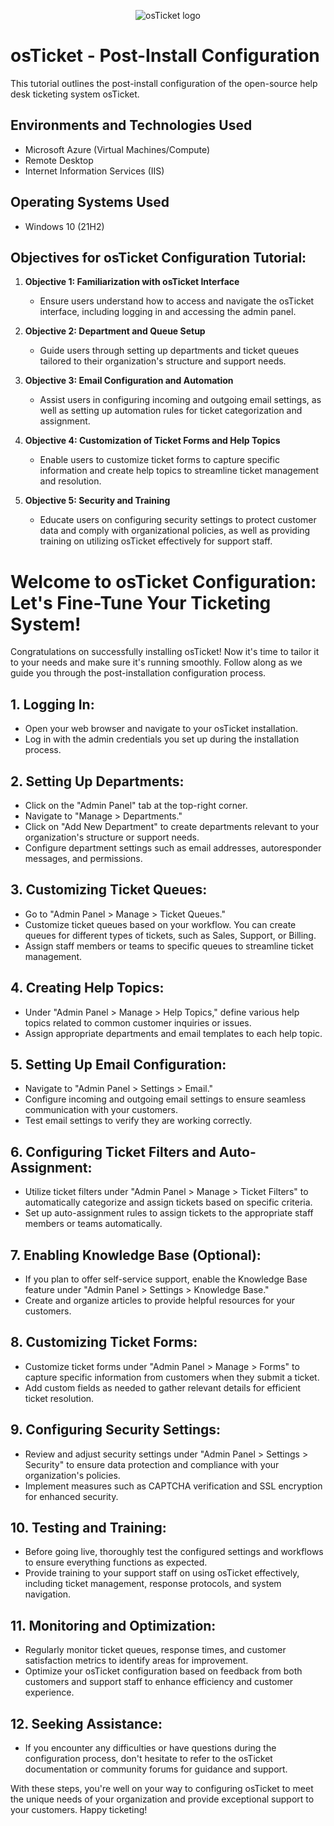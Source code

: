 <p align="center">
<img src="https://i.imgur.com/Clzj7Xs.png" alt="osTicket logo"/>
</p>

<h1>osTicket - Post-Install Configuration</h1>
This tutorial outlines the post-install configuration of the open-source help desk ticketing system osTicket.<br />


<h2>Environments and Technologies Used</h2>

- Microsoft Azure (Virtual Machines/Compute)
- Remote Desktop
- Internet Information Services (IIS)

<h2>Operating Systems Used </h2>

- Windows 10</b> (21H2)

## Objectives for osTicket Configuration Tutorial:

1. **Objective 1: Familiarization with osTicket Interface**
   - Ensure users understand how to access and navigate the osTicket interface, including logging in and accessing the admin panel.

2. **Objective 2: Department and Queue Setup**
   - Guide users through setting up departments and ticket queues tailored to their organization's structure and support needs.

3. **Objective 3: Email Configuration and Automation**
   - Assist users in configuring incoming and outgoing email settings, as well as setting up automation rules for ticket categorization and assignment.

4. **Objective 4: Customization of Ticket Forms and Help Topics**
   - Enable users to customize ticket forms to capture specific information and create help topics to streamline ticket management and resolution.

5. **Objective 5: Security and Training**
   - Educate users on configuring security settings to protect customer data and comply with organizational policies, as well as providing training on utilizing osTicket effectively for support staff.


# Welcome to osTicket Configuration: Let's Fine-Tune Your Ticketing System!

Congratulations on successfully installing osTicket! Now it's time to tailor it to your needs and make sure it's running smoothly. Follow along as we guide you through the post-installation configuration process.

## 1. Logging In:
- Open your web browser and navigate to your osTicket installation.
- Log in with the admin credentials you set up during the installation process.

## 2. Setting Up Departments:
- Click on the "Admin Panel" tab at the top-right corner.
- Navigate to "Manage > Departments."
- Click on "Add New Department" to create departments relevant to your organization's structure or support needs.
- Configure department settings such as email addresses, autoresponder messages, and permissions.

## 3. Customizing Ticket Queues:
- Go to "Admin Panel > Manage > Ticket Queues."
- Customize ticket queues based on your workflow. You can create queues for different types of tickets, such as Sales, Support, or Billing.
- Assign staff members or teams to specific queues to streamline ticket management.

## 4. Creating Help Topics:
- Under "Admin Panel > Manage > Help Topics," define various help topics related to common customer inquiries or issues.
- Assign appropriate departments and email templates to each help topic.

## 5. Setting Up Email Configuration:
- Navigate to "Admin Panel > Settings > Email."
- Configure incoming and outgoing email settings to ensure seamless communication with your customers.
- Test email settings to verify they are working correctly.

## 6. Configuring Ticket Filters and Auto-Assignment:
- Utilize ticket filters under "Admin Panel > Manage > Ticket Filters" to automatically categorize and assign tickets based on specific criteria.
- Set up auto-assignment rules to assign tickets to the appropriate staff members or teams automatically.

## 7. Enabling Knowledge Base (Optional):
- If you plan to offer self-service support, enable the Knowledge Base feature under "Admin Panel > Settings > Knowledge Base."
- Create and organize articles to provide helpful resources for your customers.

## 8. Customizing Ticket Forms:
- Customize ticket forms under "Admin Panel > Manage > Forms" to capture specific information from customers when they submit a ticket.
- Add custom fields as needed to gather relevant details for efficient ticket resolution.

## 9. Configuring Security Settings:
- Review and adjust security settings under "Admin Panel > Settings > Security" to ensure data protection and compliance with your organization's policies.
- Implement measures such as CAPTCHA verification and SSL encryption for enhanced security.

## 10. Testing and Training:
- Before going live, thoroughly test the configured settings and workflows to ensure everything functions as expected.
- Provide training to your support staff on using osTicket effectively, including ticket management, response protocols, and system navigation.

## 11. Monitoring and Optimization:
- Regularly monitor ticket queues, response times, and customer satisfaction metrics to identify areas for improvement.
- Optimize your osTicket configuration based on feedback from both customers and support staff to enhance efficiency and customer experience.

## 12. Seeking Assistance:
- If you encounter any difficulties or have questions during the configuration process, don't hesitate to refer to the osTicket documentation or community forums for guidance and support.

With these steps, you're well on your way to configuring osTicket to meet the unique needs of your organization and provide exceptional support to your customers. Happy ticketing!
